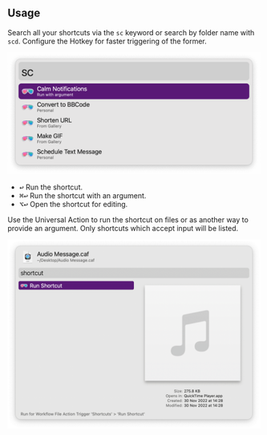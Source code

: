 ## Usage

Search all your shortcuts via the `sc` keyword or search by folder name with `scd`. Configure the Hotkey for faster triggering of the former.

![Alfred search for sc](images/sc.png)

* <kbd>↩</kbd> Run the shortcut.
* <kbd>⌘</kbd><kbd>↩</kbd> Run the shortcut with an argument.
* <kbd>⌥</kbd><kbd>↩</kbd> Open the shortcut for editing.

Use the Universal Action to run the shortcut on files or as another way to provide an argument. Only shortcuts which accept input will be listed.

![Universal Action to run shortcut](images/ua.png)
